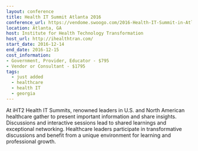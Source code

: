 ```yaml
---
layout: conference
title: Health IT Summit Atlanta 2016
conference_url: https://vendome.swoogo.com/2016-Health-IT-Summit-in-Atlanta
location: Atlanta, GA
host: Institute for Health Technology Transformation
host_url: http://ihealthtran.com/
start_date: 2016-12-14
end_date: 2016-12-15
cost_information:
- Government, Provider, Educator - $795
- Vendor or Consultant - $1795
tags:
  - just added
  - healthcare
  - health IT
  - georgia
---
```


At iHT2 Health IT Summits, renowned leaders in U.S. and North American healthcare gather to present important information and share insights. Discussions and interactive sessions lead to shared learnings and exceptional networking. Healthcare leaders participate in transformative discussions and benefit from a unique environment for learning and professional growth.
